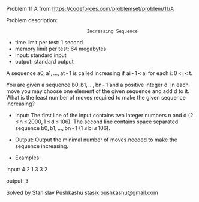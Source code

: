 Problem 11 A from https://codeforces.com/problemset/problem/11/A

Problem description:

                                  Increasing Sequence
 - time limit per test: 1 second
 - memory limit per test: 64 megabytes
 - input: standard input
 - output: standard output
 
A sequence a0, a1, ..., at - 1 is called increasing 
if ai - 1 < ai for each i: 0 < i < t.

You are given a sequence b0, b1, ..., bn - 1 and a 
positive integer d. In each move you may choose 
one element of the given sequence and add d to it. 
What is the least number of moves required to make 
the given sequence increasing?

 - Input: 
The first line of the input contains two integer numbers 
n and d (2 ≤ n ≤ 2000, 1 ≤ d ≤ 106). The second line 
contains space separated sequence b0, b1, ..., bn - 1 
(1 ≤ bi ≤ 106).

 - Output: 
Output the minimal number of moves needed to make the 
sequence increasing.

- Examples: 

input: 
4 2
1 3 3 2

output: 
3

Solved by Stanislav Pushkashu <stasik.pushkashu@gmail.com>
